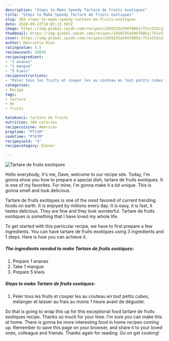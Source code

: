 ```yaml
---
description: "Steps to Make Speedy Tartare de fruits exotiques"
title: "Steps to Make Speedy Tartare de fruits exotiques"
slug: 383-steps-to-make-speedy-tartare-de-fruits-exotiques
date: 2020-09-22T18:03:23.597Z
image: https://img-global.cpcdn.com/recipes/2d59235a594768b1/751x532cq70/tartare-de-fruits-exotiques-photo-principale-de-la-recette.jpg
thumbnail: https://img-global.cpcdn.com/recipes/2d59235a594768b1/751x532cq70/tartare-de-fruits-exotiques-photo-principale-de-la-recette.jpg
cover: https://img-global.cpcdn.com/recipes/2d59235a594768b1/751x532cq70/tartare-de-fruits-exotiques-photo-principale-de-la-recette.jpg
author: Henrietta Rios
ratingvalue: 4.5
reviewcount: 26830
recipeingredient:
- "1 ananas"
- "1 mangue"
- "5 kiwis"
recipeinstructions:
- "Peler tous les fruits et couper les au couteau en tout petits cubes, mélanger et laisser au frais au moins 1 heure avant de déguster."
categories:
- Recipe
tags:
- tartare
- de
- fruits

katakunci: tartare de fruits 
nutrition: 269 calories
recipecuisine: American
preptime: "PT11M"
cooktime: "PT47M"
recipeyield: "4"
recipecategory: Dinner

---
```



![Tartare de fruits exotiques](https://img-global.cpcdn.com/recipes/2d59235a594768b1/751x532cq70/tartare-de-fruits-exotiques-photo-principale-de-la-recette.jpg)

Hello everybody, it's me, Dave, welcome to our recipe site. Today, I'm gonna show you how to prepare a special dish, tartare de fruits exotiques. It is one of my favorites. For mine, I'm gonna make it a bit unique. This is gonna smell and look delicious.

Tartare de fruits exotiques is one of the most favored of current trending foods on earth. It is enjoyed by millions every day. It is easy, it is fast, it tastes delicious. They are fine and they look wonderful. Tartare de fruits exotiques is something that I have loved my whole life.




To get started with this particular recipe, we have to first prepare a few ingredients. You can have tartare de fruits exotiques using 3 ingredients and 1 steps. Here is how you can achieve it.

<!--inarticleads1-->

##### The ingredients needed to make Tartare de fruits exotiques:

1. Prepare 1 ananas
1. Take 1 mangue
1. Prepare 5 kiwis




<!--inarticleads2-->

##### Steps to make Tartare de fruits exotiques:

1. Peler tous les fruits et couper les au couteau en tout petits cubes, mélanger et laisser au frais au moins 1 heure avant de déguster.




So that is going to wrap this up for this exceptional food tartare de fruits exotiques recipe. Thanks so much for your time. I'm sure you can make this at home. There is gonna be more interesting food in home recipes coming up. Remember to save this page on your browser, and share it to your loved ones, colleague and friends. Thanks again for reading. Go on get cooking!
